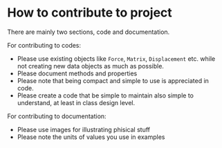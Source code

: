 How to contribute to project
====
There are mainly two sections, code and documentation.

For contributing to codes:
- Please use existing objects like ``Force``, ``Matrix``, ``Displacement`` etc. while not creating new data objects as much as possible.
- Please document methods and properties
- Please note that being compact and simple to use is appreciated in code.
- Please create a code that be simple to maintain also simple to understand, at least in class design level.

For contributing to documentation:
- Please use images for illustrating phisical stuff
- Please note the units of values you use in examples
